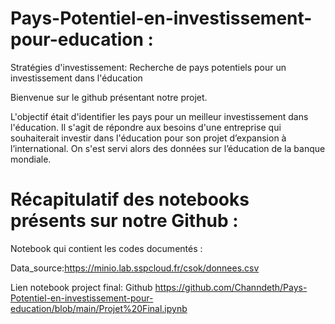 # Pays-Potentiel-en-investissement-pour-education :
Stratégies d'investissement: Recherche de pays potentiels pour un investissement dans l'éducation

Bienvenue sur le github présentant notre projet.

L'objectif était d'identifier les pays pour un meilleur investissement dans l'éducation. Il s'agit de répondre aux besoins d'une entreprise qui souhaiterait investir dans l'éducation pour son projet d’expansion à l’international. On s'est servi alors des données sur l’éducation de la banque mondiale.
# Récapitulatif des notebooks présents sur notre Github :
Notebook qui contient les codes documentés :

Data_source:https://minio.lab.sspcloud.fr/csok/donnees.csv

Lien notebook project final: Github https://github.com/Channdeth/Pays-Potentiel-en-investissement-pour-education/blob/main/Projet%20Final.ipynb
